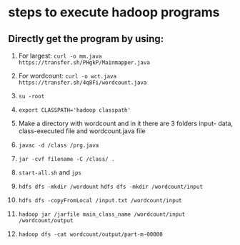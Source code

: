 # steps to execute hadoop programs
## Directly get the program by using:
1. For largest: `curl -o mm.java https://transfer.sh/PHgkP/Mainmapper.java`
2. For wordcount: `curl -o wct.java https://transfer.sh/4q8Fi/wordcount.java`


1. `su -root` <br>
2. `export CLASSPATH='hadoop classpath'`<br>
3. Make a directory with wordcount and in it there are 3 folders input- data, class-executed file and wordcount.java file<br>
4. `javac -d /class /prg.java`<br>
5. `jar -cvf filename -C /class/ .`<br>
6. `start-all.sh` and `jps`<br>
7. `hdfs dfs -mkdir /wordount` `hdfs dfs -mkdir /wordcount/input` <br>
8. `hdfs dfs -copyFromLocal /input.txt /wordcount/input`<br>
9. `hadoop jar /jarfile main_class_name /wordcount/input /wordcount/output`<br>
10. `hadoop dfs -cat wordcount/output/part-m-00000`<br>
